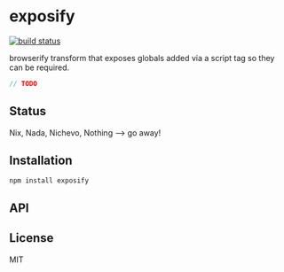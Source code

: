 # exposify
[![build status](https://secure.travis-ci.org/thlorenz/exposify.png)](http://travis-ci.org/thlorenz/exposify)

browserify transform that exposes globals added via a script tag so they can be required.

```js
// TODO
```

## Status

Nix, Nada, Nichevo, Nothing --> go away!
## Installation

    npm install exposify

## API


## License

MIT
